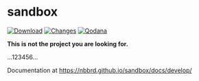 # sandbox

[![Download](https://img.shields.io/github/release/nbbrd/sandbox.svg)](https://github.com/nbbrd/sandbox/releases/latest)
[![Changes](https://img.shields.io/endpoint?url=https%3A%2F%2Fraw.githubusercontent.com%2Fnbbrd%2Fsandbox%2Fbadges%2Funreleased-changes.json)](https://github.com/nbbrd/sandbox/blob/develop/CHANGELOG.md)
[![Qodana](https://github.com/nbbrd/sandbox/actions/workflows/qodana.yml/badge.svg)](https://github.com/nbbrd/sandbox/actions/workflows/qodana.yml)

__This is not the project you are looking for.__

...123456...

Documentation at https://nbbrd.github.io/sandbox/docs/develop/

